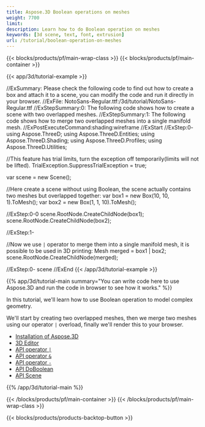 ```yaml
---
title: Aspose.3D Boolean operations on meshes
weight: 7700
limit: 
description: Learn how to do Boolean operation on meshes
keywords: [3d scene, text, font, extrusion]
url: /tutorial/boolean-operation-on-meshes
---
```


{{< blocks/products/pf/main-wrap-class >}}
{{< blocks/products/pf/main-container >}}

{{< app/3d/tutorial-example >}}

//ExSummary: Please check the following code to find out how to create a box and attach it to a scene, you can modify the code and run it directly in your browser.
//ExFile: NotoSans-Regular.ttf:/3d/tutorial/NotoSans-Regular.ttf
//ExStepSummary:0: The following code shows how to create a scene with two overlapped meshes.
//ExStepSummary:1: The following code shows how to merge two overlapped meshes into a single manifold mesh.
//ExPostExecuteCommand:shading:wireframe
//ExStart
//ExStep:0-
using Aspose.ThreeD;
using Aspose.ThreeD.Entities;
using Aspose.ThreeD.Shading;
using Aspose.ThreeD.Profiles;
using Aspose.ThreeD.Utilities;


//This feature has trial limits, turn the exception off temporarily(limits will not be lifted).
TrialException.SuppressTrialException = true;

var scene = new Scene();

//Here create a scene without using Boolean, the scene actually contains two meshes but overlapped together:
var box1 = new Box(10, 10, 1).ToMesh();
var box2 = new Box(1, 1, 10).ToMesh();

//ExStep:0-0
scene.RootNode.CreateChildNode(box1);
scene.RootNode.CreateChildNode(box2);

//ExStep:1-

//Now we use `|` operator to merge them into a single manifold mesh, it is possible to be used in 3D printing:
Mesh merged = box1 | box2;
scene.RootNode.CreateChildNode(merged);



//ExStep:0-
scene
//ExEnd
{{< /app/3d/tutorial-example >}}

{{% app/3d/tutorial-main summary="You can write code here to use Aspose.3D and run the code in browser to see how it works." %}}

In this tutorial, we'll learn how to use Boolean operation to model complex geometry.

We'll start by creating two overlapped meshes, then we merge two meshes using our operator `|` overload, finally we'll render this to your browser. 

* [Installation of Aspose.3D](https://docs.aspose.com/3d/net/installation/)
* [3D Editor](https://products.aspose.app/3d/editor/)
* [API operator `|`](https://reference.aspose.com/3d/net/aspose.threed.entities/mesh/op_bitwiseor/)
* [API operator `&`](https://reference.aspose.com/3d/net/aspose.threed.entities/mesh/op_bitwiseand/)
* [API operator `-`](https://reference.aspose.com/3d/net/aspose.threed.entities/mesh/op_subtraction/)
* [API DoBoolean](https://reference.aspose.com/3d/net/aspose.threed.entities/mesh/doboolean)
* [API Scene](https://reference.aspose.com/3d/net/aspose.threed/scene/)

{{% /app/3d/tutorial-main %}}

{{< /blocks/products/pf/main-container >}}
{{< /blocks/products/pf/main-wrap-class >}}

{{< blocks/products/products-backtop-button >}}